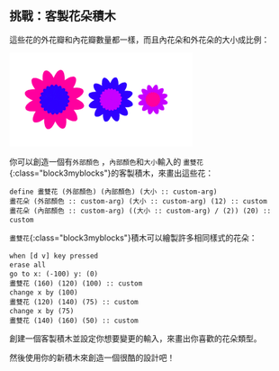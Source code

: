 ## 挑戰：客製花朵積木

這些花的外花瓣和內花瓣數量都一樣，而且內花朵和外花朵的大小成比例：

![截圖](images/flower-double-flowers.png)

你可以創造一個有`外部顏色` ，`內部顏色`和`大小`輸入的 `畫雙花`{:class="block3myblocks"}的客製積木，來畫出這些花：

```blocks3
define 畫雙花 (外部顏色) (內部顏色) (大小 :: custom-arg)
畫花朵 (外部顏色 :: custom-arg) (大小 :: custom-arg) (12) :: custom
畫花朵 (內部顏色 :: custom-arg) ((大小 :: custom-arg) / (2)) (20) :: custom
```

`畫雙花`{:class="block3myblocks"}積木可以繪製許多相同樣式的花朵：

```blocks3
when [d v] key pressed
erase all
go to x: (-100) y: (0)
畫雙花 (160) (120) (100) :: custom
change x by (100)
畫雙花 (120) (140) (75) :: custom
change x by (75)
畫雙花 (140) (160) (50) :: custom
```

創建一個客製積木並設定你想要變更的輸入，來畫出你喜歡的花朵類型。

然後使用你的新積木來創造一個很酷的設計吧！